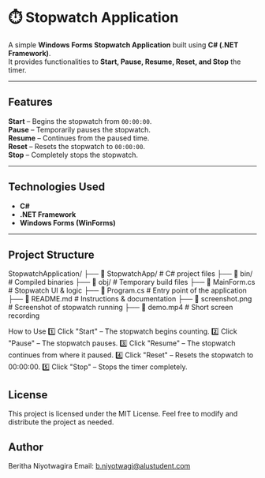 # ⏱️ Stopwatch Application

A simple **Windows Forms Stopwatch Application** built using **C# (.NET Framework)**.  
It provides functionalities to **Start, Pause, Resume, Reset, and Stop** the timer.

---

## Features
 **Start** – Begins the stopwatch from `00:00:00`.  
 **Pause** – Temporarily pauses the stopwatch.  
 **Resume** – Continues from the paused time.  
 **Reset** – Resets the stopwatch to `00:00:00`.  
 **Stop** – Completely stops the stopwatch.  

---

##  **Technologies Used**
- **C#**
- **.NET Framework**
- **Windows Forms (WinForms)**

---

## **Project Structure**

StopwatchApplication/ 
├── 📁 StopwatchApp/ # C# project files 
├── 📁 bin/ # Compiled binaries 
├── 📁 obj/ # Temporary build files 
├── 📝 MainForm.cs # Stopwatch UI & logic 
├── 📝 Program.cs # Entry point of the application 
├── 📝 README.md # Instructions & documentation 
├── 📸 screenshot.png # Screenshot of stopwatch running
├── 🎥 demo.mp4 # Short screen recording

 How to Use
1️⃣ Click "Start" – The stopwatch begins counting.
2️⃣ Click "Pause" – The stopwatch pauses.
3️⃣ Click "Resume" – The stopwatch continues from where it paused.
4️⃣ Click "Reset" – Resets the stopwatch to 00:00:00.
5️⃣ Click "Stop" – Stops the timer completely.


## License

This project is licensed under the MIT License.
Feel free to modify and distribute the project as needed.


## Author
 Beritha Niyotwagira
 Email: b.niyotwagi@alustudent.com
 

